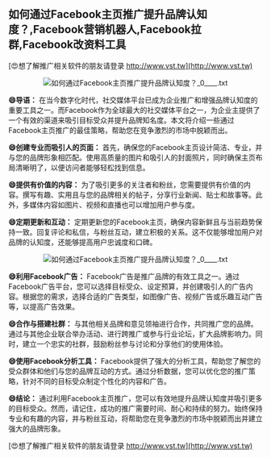 ## **如何通过Facebook主页推广提升品牌认知度？,Facebook营销机器人,Facebook拉群,Facebook改资料工具**

[😍想了解推广相关软件的朋友请登录 http://www.vst.tw](http://www.vst.tw)

 <center><img src="https://vst.tw/MP4/tuiguang/png/0.png" alt="如何通过Facebook主页推广提升品牌认知度？_0____.txt"></center>

**😄导语：**
在当今数字化时代，社交媒体平台已成为企业推广和增强品牌认知度的重要工具之一。而Facebook作为全球最大的社交媒体平台之一，为企业主提供了一个有效的渠道来吸引目标受众并提升品牌知名度。本文将介绍一些通过Facebook主页推广的最佳策略，帮助您在竞争激烈的市场中脱颖而出。

**😄创建专业而吸引人的页面：**
首先，确保您的Facebook主页设计简洁、专业，并与您的品牌形象相匹配。使用高质量的图片和吸引人的封面照片，同时确保主页布局清晰明了，以便访问者能够轻松找到信息。

**😄提供有价值的内容：**
为了吸引更多的关注者和粉丝，您需要提供有价值的内容。撰写有趣、实用且与您的品牌相关的帖子，分享行业新闻、贴士和故事等。此外，多媒体内容如图片、视频和直播也可以增加用户参与度。

**😄定期更新和互动：**
定期更新您的Facebook主页，确保内容新鲜且与当前趋势保持一致。回复评论和私信，与粉丝互动，建立积极的关系。这不仅能够增加用户对品牌的认知度，还能够提高用户忠诚度和口碑。

 <center><img src="https://vst.tw/MP4/tuiguang/png/5.png" alt="如何通过Facebook主页推广提升品牌认知度？_0____.txt"></center>

**😄利用Facebook广告：**
Facebook广告是推广品牌的有效工具之一。通过Facebook广告平台，您可以选择目标受众、设定预算，并创建吸引人的广告内容。根据您的需求，选择合适的广告类型，如图像广告、视频广告或乐趣互动广告等，以提高广告效果。

**😄合作与搭建社群：**
与其他相关品牌和意见领袖进行合作，共同推广您的品牌。通过与其他企业联合举办活动、进行跨推广或参与行业论坛，扩大品牌影响力。同时，建立一个忠实的社群，鼓励粉丝参与讨论和分享他们的使用体验。

**😄使用Facebook分析工具：**
Facebook提供了强大的分析工具，帮助您了解您的受众群体和他们与您的品牌互动的方式。通过分析数据，您可以优化您的推广策略，针对不同的目标受众制定个性化的内容和广告。

**😄结论：**
通过利用Facebook主页推广，您可以有效地提升品牌认知度并吸引更多的目标受众。然而，请记住，成功的推广需要时间、耐心和持续的努力。始终保持专业和有趣的内容，并与粉丝互动，将帮助您在竞争激烈的市场中脱颖而出并建立强大的品牌形象。

[😍想了解推广相关软件的朋友请登录 http://www.vst.tw](http://www.vst.tw)




